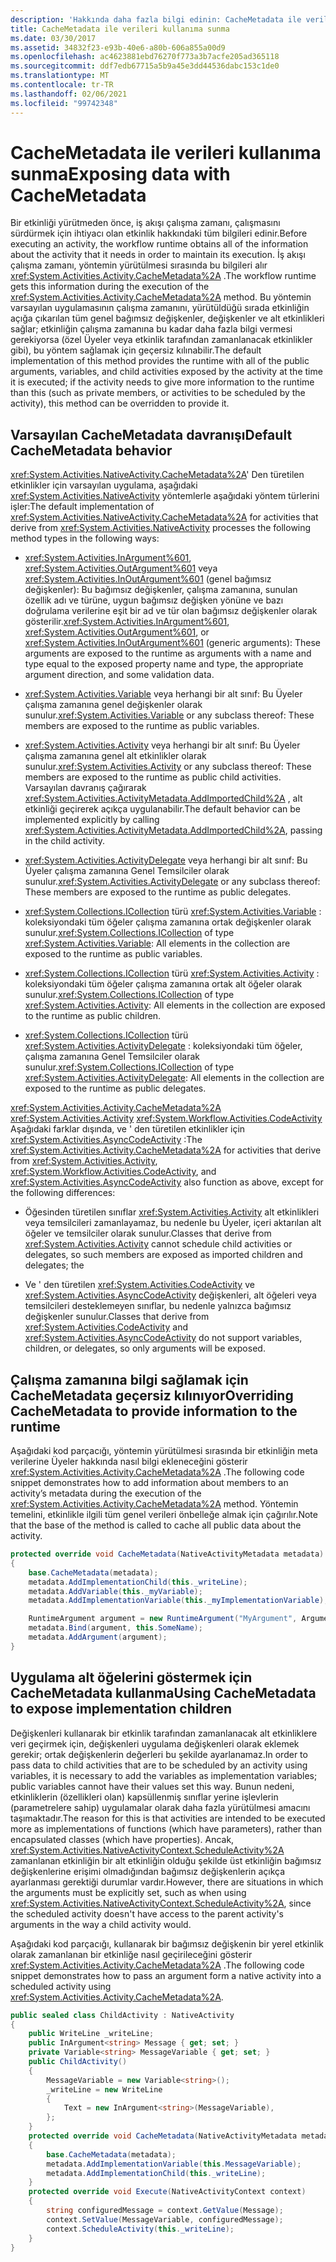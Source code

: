 ```yaml
---
description: 'Hakkında daha fazla bilgi edinin: CacheMetadata ile verileri gösterme'
title: CacheMetadata ile verileri kullanıma sunma
ms.date: 03/30/2017
ms.assetid: 34832f23-e93b-40e6-a80b-606a855a00d9
ms.openlocfilehash: ac4623881ebd76270f773a3b7acfe205ad365118
ms.sourcegitcommit: ddf7edb67715a5b9a45e3dd44536dabc153c1de0
ms.translationtype: MT
ms.contentlocale: tr-TR
ms.lasthandoff: 02/06/2021
ms.locfileid: "99742348"
---
```

# <a name="exposing-data-with-cachemetadata"></a><span data-ttu-id="8c22f-103">CacheMetadata ile verileri kullanıma sunma</span><span class="sxs-lookup"><span data-stu-id="8c22f-103">Exposing data with CacheMetadata</span></span>

<span data-ttu-id="8c22f-104">Bir etkinliği yürütmeden önce, iş akışı çalışma zamanı, çalışmasını sürdürmek için ihtiyacı olan etkinlik hakkındaki tüm bilgileri edinir.</span><span class="sxs-lookup"><span data-stu-id="8c22f-104">Before executing an activity, the workflow runtime obtains all of the information about the activity that it needs in order to maintain its execution.</span></span> <span data-ttu-id="8c22f-105">İş akışı çalışma zamanı, yöntemin yürütülmesi sırasında bu bilgileri alır <xref:System.Activities.Activity.CacheMetadata%2A> .</span><span class="sxs-lookup"><span data-stu-id="8c22f-105">The workflow runtime gets this information during the execution of the <xref:System.Activities.Activity.CacheMetadata%2A> method.</span></span> <span data-ttu-id="8c22f-106">Bu yöntemin varsayılan uygulamasının çalışma zamanını, yürütüldüğü sırada etkinliğin açığa çıkarılan tüm genel bağımsız değişkenler, değişkenler ve alt etkinlikleri sağlar; etkinliğin çalışma zamanına bu kadar daha fazla bilgi vermesi gerekiyorsa (özel Üyeler veya etkinlik tarafından zamanlanacak etkinlikler gibi), bu yöntem sağlamak için geçersiz kılınabilir.</span><span class="sxs-lookup"><span data-stu-id="8c22f-106">The default implementation of this method provides the runtime with all of the public arguments, variables, and child activities exposed by the activity at the time it is executed; if the activity needs to give more information to the runtime than this (such as private members, or activities to be scheduled by the activity), this method can be overridden to provide it.</span></span>

## <a name="default-cachemetadata-behavior"></a><span data-ttu-id="8c22f-107">Varsayılan CacheMetadata davranışı</span><span class="sxs-lookup"><span data-stu-id="8c22f-107">Default CacheMetadata behavior</span></span>

<span data-ttu-id="8c22f-108"><xref:System.Activities.NativeActivity.CacheMetadata%2A>' Den türetilen etkinlikler için varsayılan uygulama, aşağıdaki <xref:System.Activities.NativeActivity> yöntemlerle aşağıdaki yöntem türlerini işler:</span><span class="sxs-lookup"><span data-stu-id="8c22f-108">The default implementation of <xref:System.Activities.NativeActivity.CacheMetadata%2A> for activities that derive from <xref:System.Activities.NativeActivity> processes the following method types in the following ways:</span></span>

- <span data-ttu-id="8c22f-109"><xref:System.Activities.InArgument%601>, <xref:System.Activities.OutArgument%601> veya <xref:System.Activities.InOutArgument%601> (genel bağımsız değişkenler): Bu bağımsız değişkenler, çalışma zamanına, sunulan özellik adı ve türüne, uygun bağımsız değişken yönüne ve bazı doğrulama verilerine eşit bir ad ve tür olan bağımsız değişkenler olarak gösterilir.</span><span class="sxs-lookup"><span data-stu-id="8c22f-109"><xref:System.Activities.InArgument%601>, <xref:System.Activities.OutArgument%601>, or <xref:System.Activities.InOutArgument%601> (generic arguments): These arguments are exposed to the runtime as arguments with a name and type equal to the exposed property name and type, the appropriate argument direction, and some validation data.</span></span>

- <span data-ttu-id="8c22f-110"><xref:System.Activities.Variable> veya herhangi bir alt sınıf: Bu Üyeler çalışma zamanına genel değişkenler olarak sunulur.</span><span class="sxs-lookup"><span data-stu-id="8c22f-110"><xref:System.Activities.Variable> or any subclass thereof: These members are exposed to the runtime as public variables.</span></span>

- <span data-ttu-id="8c22f-111"><xref:System.Activities.Activity> veya herhangi bir alt sınıf: Bu Üyeler çalışma zamanına genel alt etkinlikler olarak sunulur.</span><span class="sxs-lookup"><span data-stu-id="8c22f-111"><xref:System.Activities.Activity> or any subclass thereof: These members are exposed to the runtime as public child activities.</span></span> <span data-ttu-id="8c22f-112">Varsayılan davranış çağırarak <xref:System.Activities.ActivityMetadata.AddImportedChild%2A> , alt etkinliği geçirerek açıkça uygulanabilir.</span><span class="sxs-lookup"><span data-stu-id="8c22f-112">The default behavior can be implemented explicitly by calling <xref:System.Activities.ActivityMetadata.AddImportedChild%2A>, passing in the child activity.</span></span>

- <span data-ttu-id="8c22f-113"><xref:System.Activities.ActivityDelegate> veya herhangi bir alt sınıf: Bu Üyeler çalışma zamanına Genel Temsilciler olarak sunulur.</span><span class="sxs-lookup"><span data-stu-id="8c22f-113"><xref:System.Activities.ActivityDelegate> or any subclass thereof: These members are exposed to the runtime as public delegates.</span></span>

- <span data-ttu-id="8c22f-114"><xref:System.Collections.ICollection> türü <xref:System.Activities.Variable> : koleksiyondaki tüm öğeler çalışma zamanına ortak değişkenler olarak sunulur.</span><span class="sxs-lookup"><span data-stu-id="8c22f-114"><xref:System.Collections.ICollection> of type <xref:System.Activities.Variable>: All elements in the collection are exposed to the runtime as public variables.</span></span>

- <span data-ttu-id="8c22f-115"><xref:System.Collections.ICollection> türü <xref:System.Activities.Activity> : koleksiyondaki tüm öğeler çalışma zamanına ortak alt öğeler olarak sunulur.</span><span class="sxs-lookup"><span data-stu-id="8c22f-115"><xref:System.Collections.ICollection> of type <xref:System.Activities.Activity>: All elements in the collection are exposed to the runtime as public children.</span></span>

- <span data-ttu-id="8c22f-116"><xref:System.Collections.ICollection> türü <xref:System.Activities.ActivityDelegate> : koleksiyondaki tüm öğeler, çalışma zamanına Genel Temsilciler olarak sunulur.</span><span class="sxs-lookup"><span data-stu-id="8c22f-116"><xref:System.Collections.ICollection> of type <xref:System.Activities.ActivityDelegate>: All elements in the collection are exposed to the runtime as public delegates.</span></span>

<span data-ttu-id="8c22f-117"><xref:System.Activities.Activity.CacheMetadata%2A> <xref:System.Activities.Activity> <xref:System.Workflow.Activities.CodeActivity> Aşağıdaki farklar dışında, ve ' den türetilen etkinlikler için <xref:System.Activities.AsyncCodeActivity> :</span><span class="sxs-lookup"><span data-stu-id="8c22f-117">The <xref:System.Activities.Activity.CacheMetadata%2A> for activities that derive from <xref:System.Activities.Activity>, <xref:System.Workflow.Activities.CodeActivity>, and <xref:System.Activities.AsyncCodeActivity> also function as above, except for the following differences:</span></span>

- <span data-ttu-id="8c22f-118">Öğesinden türetilen sınıflar <xref:System.Activities.Activity> alt etkinlikleri veya temsilcileri zamanlayamaz, bu nedenle bu Üyeler, içeri aktarılan alt öğeler ve temsilciler olarak sunulur.</span><span class="sxs-lookup"><span data-stu-id="8c22f-118">Classes that derive from <xref:System.Activities.Activity> cannot schedule child activities or delegates, so such members are exposed as imported children and delegates; the</span></span>

- <span data-ttu-id="8c22f-119">Ve ' den türetilen <xref:System.Activities.CodeActivity> ve <xref:System.Activities.AsyncCodeActivity> değişkenleri, alt öğeleri veya temsilcileri desteklemeyen sınıflar, bu nedenle yalnızca bağımsız değişkenler sunulur.</span><span class="sxs-lookup"><span data-stu-id="8c22f-119">Classes that derive from <xref:System.Activities.CodeActivity> and <xref:System.Activities.AsyncCodeActivity> do not support variables, children, or delegates, so only arguments will be exposed.</span></span>

## <a name="overriding-cachemetadata-to-provide-information-to-the-runtime"></a><span data-ttu-id="8c22f-120">Çalışma zamanına bilgi sağlamak için CacheMetadata geçersiz kılınıyor</span><span class="sxs-lookup"><span data-stu-id="8c22f-120">Overriding CacheMetadata to provide information to the runtime</span></span>

<span data-ttu-id="8c22f-121">Aşağıdaki kod parçacığı, yöntemin yürütülmesi sırasında bir etkinliğin meta verilerine Üyeler hakkında nasıl bilgi ekleneceğini gösterir <xref:System.Activities.Activity.CacheMetadata%2A> .</span><span class="sxs-lookup"><span data-stu-id="8c22f-121">The following code snippet demonstrates how to add information about members to an activity’s metadata during the execution of the <xref:System.Activities.Activity.CacheMetadata%2A> method.</span></span> <span data-ttu-id="8c22f-122">Yöntemin temelini, etkinlikle ilgili tüm genel verileri önbelleğe almak için çağırılır.</span><span class="sxs-lookup"><span data-stu-id="8c22f-122">Note that the base of the method is called to cache all public data about the activity.</span></span>

```csharp
protected override void CacheMetadata(NativeActivityMetadata metadata)
{
    base.CacheMetadata(metadata);
    metadata.AddImplementationChild(this._writeLine);
    metadata.AddVariable(this._myVariable);
    metadata.AddImplementationVariable(this._myImplementationVariable);

    RuntimeArgument argument = new RuntimeArgument("MyArgument", ArgumentDirection.In, typeof(SomeType));
    metadata.Bind(argument, this.SomeName);
    metadata.AddArgument(argument);
}
```

## <a name="using-cachemetadata-to-expose-implementation-children"></a><span data-ttu-id="8c22f-123">Uygulama alt öğelerini göstermek için CacheMetadata kullanma</span><span class="sxs-lookup"><span data-stu-id="8c22f-123">Using CacheMetadata to expose implementation children</span></span>

<span data-ttu-id="8c22f-124">Değişkenleri kullanarak bir etkinlik tarafından zamanlanacak alt etkinliklere veri geçirmek için, değişkenleri uygulama değişkenleri olarak eklemek gerekir; ortak değişkenlerin değerleri bu şekilde ayarlanamaz.</span><span class="sxs-lookup"><span data-stu-id="8c22f-124">In order to pass data to child activities that are to be scheduled by an activity using variables, it is necessary to add the variables as implementation variables; public variables cannot have their values set this way.</span></span> <span data-ttu-id="8c22f-125">Bunun nedeni, etkinliklerin (özellikleri olan) kapsüllenmiş sınıflar yerine işlevlerin (parametrelere sahip) uygulamalar olarak daha fazla yürütülmesi amacını taşımaktadır.</span><span class="sxs-lookup"><span data-stu-id="8c22f-125">The reason for this is that activities are intended to be executed more as implementations of functions (which have parameters), rather than encapsulated classes (which have properties).</span></span> <span data-ttu-id="8c22f-126">Ancak, <xref:System.Activities.NativeActivityContext.ScheduleActivity%2A> zamanlanan etkinliğin bir alt etkinliğin olduğu şekilde üst etkinliğin bağımsız değişkenlerine erişimi olmadığından bağımsız değişkenlerin açıkça ayarlanması gerektiği durumlar vardır.</span><span class="sxs-lookup"><span data-stu-id="8c22f-126">However, there are situations in which the arguments must be explicitly set, such as when using <xref:System.Activities.NativeActivityContext.ScheduleActivity%2A>, since the scheduled activity doesn't have access to the parent activity's arguments in the way a child activity would.</span></span>

<span data-ttu-id="8c22f-127">Aşağıdaki kod parçacığı, kullanarak bir bağımsız değişkenin bir yerel etkinlik olarak zamanlanan bir etkinliğe nasıl geçirileceğini gösterir <xref:System.Activities.Activity.CacheMetadata%2A> .</span><span class="sxs-lookup"><span data-stu-id="8c22f-127">The following code snippet demonstrates how to pass an argument form a native activity into a scheduled activity using <xref:System.Activities.Activity.CacheMetadata%2A>.</span></span>

```csharp
public sealed class ChildActivity : NativeActivity
{
    public WriteLine _writeLine;
    public InArgument<string> Message { get; set; }
    private Variable<string> MessageVariable { get; set; }
    public ChildActivity()
    {
        MessageVariable = new Variable<string>();
        _writeLine = new WriteLine
        {
            Text = new InArgument<string>(MessageVariable),
        };
    }
    protected override void CacheMetadata(NativeActivityMetadata metadata)
    {
        base.CacheMetadata(metadata);
        metadata.AddImplementationVariable(this.MessageVariable);
        metadata.AddImplementationChild(this._writeLine);
    }
    protected override void Execute(NativeActivityContext context)
    {
        string configuredMessage = context.GetValue(Message);
        context.SetValue(MessageVariable, configuredMessage);
        context.ScheduleActivity(this._writeLine);
    }
}
```
